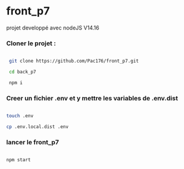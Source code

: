 # front_p7

projet developpé avec nodeJS V14.16

 ### Cloner le projet :

```````bash

 git clone https://github.com/Pac176/front_p7.git

 cd back_p7

 npm i
```````
### Creer un fichier .env et y mettre les variables de .env.dist

```````bash

touch .env

cp .env.local.dist .env

```````
 
 ### lancer le front_p7

```````bash

npm start

```````